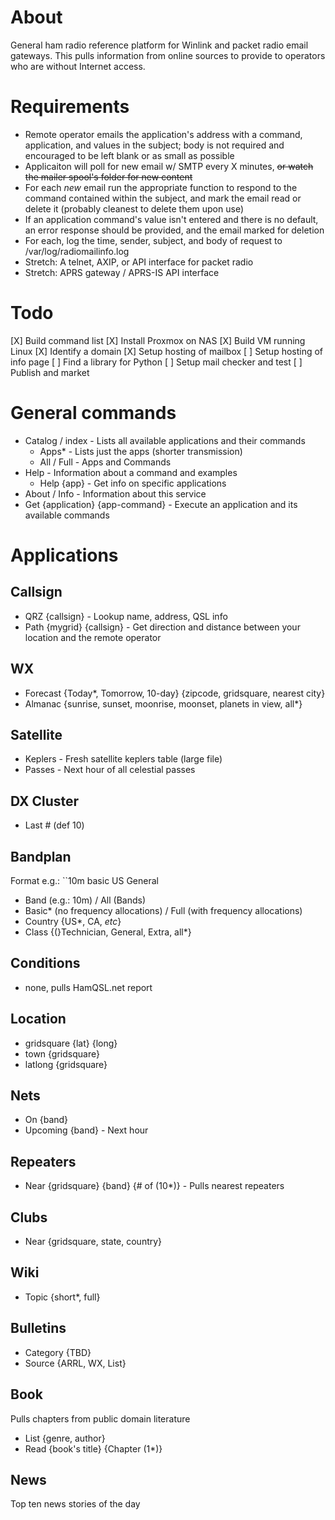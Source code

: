 # About
General ham radio reference platform for Winlink and packet radio email gateways. This pulls information from online sources to provide to operators who are without Internet access.

# Requirements
- Remote operator emails the application's address with a command, application, and values in the subject; body is not required and encouraged to be left blank or as small as possible
- Applicaiton will poll for new email w/ SMTP every X minutes, ~~or watch the mailer spool's folder for new content~~
- For each *new* email run the appropriate function to respond to the command contained within the subject, and mark the email read or delete it (probably cleanest to delete them upon use)
- If an application command's value isn't entered and there is no default, an error response should be provided, and the email marked for deletion
- For each, log the time, sender, subject, and body of request to /var/log/radiomailinfo.log
- Stretch: A telnet, AXIP, or API interface for packet radio
- Stretch: APRS gateway / APRS-IS API interface

# Todo
[X] Build command list
[X] Install Proxmox on NAS
[X] Build VM running Linux
[X] Identify a domain
[X] Setup hosting of mailbox
[  ] Setup hosting of info page
[  ] Find a library for Python
[  ] Setup mail checker and test
[  ] Publish and market

# General commands
* Catalog / index - Lists all available applications and their commands
	* Apps* - Lists just the apps (shorter transmission)
	* All / Full - Apps and Commands
* Help - Information about a command and examples
	* Help {app} - Get info on specific applications
* About / Info - Information about this service
* Get {application} {app-command} - Execute an application and its available commands

# Applications

## Callsign
- QRZ {callsign} - Lookup name, address, QSL info
- Path {mygrid} {callsign} - Get direction and distance between your location and the remote operator

## WX
* Forecast {Today*, Tomorrow, 10-day} {zipcode, gridsquare, nearest city}
* Almanac {sunrise, sunset, moonrise, moonset, planets in view, all*}

## Satellite
* Keplers - Fresh satellite keplers table (large file)
* Passes - Next hour of all celestial passes

## DX Cluster
* Last # (def 10)

## Bandplan
Format e.g.:  ``10m basic US General
- Band (e.g.: 10m) / All (Bands)
- Basic* (no frequency allocations) / Full (with frequency allocations)
- Country {US*, CA, *etc*}
- Class {(}Technician, General, Extra, all*}

## Conditions
- none, pulls HamQSL.net report

## Location
- gridsquare {lat} {long}
- town {gridsquare}
- latlong {gridsquare}

## Nets
* On {band}
* Upcoming {band} - Next hour

## Repeaters
- Near {gridsquare} {band} {# of (10*)} - Pulls nearest repeaters

## Clubs
- Near {gridsquare, state, country}

## Wiki
- Topic {short*, full}

## Bulletins
- Category {TBD}
- Source {ARRL, WX, List}

## Book
Pulls chapters from public domain literature
* List {genre, author}
* Read {book's title} {Chapter (1*)}

## News
Top ten news stories of the day
